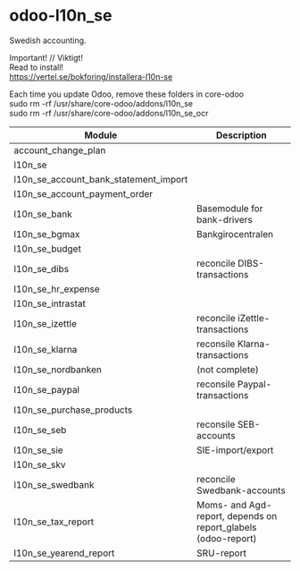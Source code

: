 # odoo-l10n_se
Swedish accounting.

Important! // Viktigt! <br>
Read to install!<br>
https://vertel.se/bokforing/installera-l10n-se

Each time you update Odoo, remove these folders in core-odoo <br>
sudo rm -rf /usr/share/core-odoo/addons/l10n_se <br>
sudo rm -rf /usr/share/core-odoo/addons/l10n_se_ocr <br>



Module | Description
--- | --- 
account_change_plan 	|
l10n_se 	|
l10n_se_account_bank_statement_import 	|
l10n_se_account_payment_order 	|
l10n_se_bank | Basemodule for bank-drivers
l10n_se_bgmax |	Bankgirocentralen
l10n_se_budget |	
l10n_se_dibs | reconcile DIBS-transactions
l10n_se_hr_expense | 	
l10n_se_intrastat |	
l10n_se_izettle |	reconcile iZettle-transactions
l10n_se_klarna 	| reconsile Klarna-transactions
l10n_se_nordbanken | (not complete)
l10n_se_paypal 	| reconsile Paypal-transactions
l10n_se_purchase_products |	
l10n_se_seb 	| reconsile SEB-accounts
l10n_se_sie 	| SIE-import/export
l10n_se_skv 	|
l10n_se_swedbank | reconcile Swedbank-accounts
l10n_se_tax_report | Moms- and Agd-report, depends on report_glabels (odoo-report)
l10n_se_yearend_report | SRU-report
